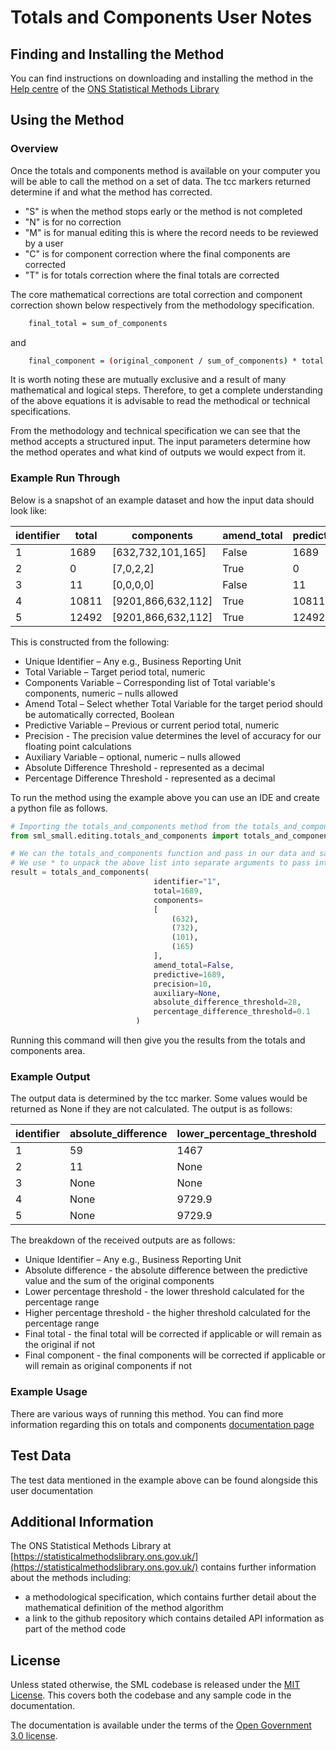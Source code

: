 # Totals and Components User Notes

## Finding and Installing the Method
You can find instructions on downloading and installing the method in the [Help centre](https://statisticalmethodslibrary.ons.gov.uk/help-centre/index) of the [ONS Statistical Methods Library](https://statisticalmethodslibrary.ons.gov.uk)

## Using the Method

### Overview
Once the totals and components method is available on your computer you will be
able to call the method on a set of data. The tcc markers returned determine
if and what the method has corrected.

* "S" is when the method stops early or the method is not completed
* "N" is for no correction
* "M" is for manual editing this is where the record needs to be reviewed by a user
* "C" is for component correction where the final components are corrected
* "T" is for totals correction where the final totals are corrected

The core mathematical corrections are total correction and component correction shown below respectively from the methodology specification.

```bash
    final_total = sum_of_components
```

and 

```bash
    final_component = (original_component / sum_of_components) * total
```

It is worth noting these are mutually exclusive and a result of many mathematical and logical steps. Therefore, to get a complete understanding of the above equations it is advisable to read the methodical or technical specifications.

From the methodology and technical specification we can see that the method accepts a structured input.
The input parameters determine how the method operates and what kind of outputs we would expect from it.

### Example Run Through

Below is a snapshot of an example dataset and how the input data should
look like:

| identifier | total | components | amend_total | predictive | precision | auxiliary | absolute_difference_threshold | percentage_difference_threshold
| --- | --- | --- | --- | --- | --- | --- | --- | --- |
| 1 | 1689 | [632,732,101,165] | False | 1689 | 10 | None | 28 | 0.1 |
| 2 | 0 | [7,0,2,2] | True | 0 | 28 | None | 11 | None |
| 3 | 11 | [0,0,0,0] | False | 11 | 28 | None | 11 | None |
| 4 | 10811 | [9201,866,632,112] | True | 10811 | 28 | None | None | 0.1 |
| 5 | 12492 | [9201,866,632,112] | True | 12492 | 28 | None | None | 0.1 |

This is constructed from the following:

* Unique Identifier – Any e.g., Business Reporting Unit
* Total Variable – Target period total, numeric
* Components Variable – Corresponding list of Total variable's components,
 numeric – nulls allowed
* Amend Total – Select whether Total Variable for the target period should be
 automatically corrected, Boolean
* Predictive Variable – Previous or current period total, numeric
* Precision - The precision value determines the level of accuracy for our floating point calculations
* Auxiliary Variable – optional, numeric – nulls allowed
* Absolute Difference Threshold - represented as a decimal
* Percentage Difference Threshold - represented as a decimal

To run the method using the example above you can use an IDE and create a python file as follows.

```python
# Importing the totals_and_components method from the totals_and_components.py file
from sml_small.editing.totals_and_components import totals_and_components

# We can the totals_and_components function and pass in our data and save the return outputted by the T&C method in the variable result
# We use * to unpack the above list into separate arguments to pass into the T&C method
result = totals_and_components(
                                identifier="1",
                                total=1689,
                                components=
                                [
                                    (632),
                                    (732),
                                    (101),
                                    (165)
                                ],
                                amend_total=False,
                                predictive=1689,
                                precision=10,
                                auxiliary=None,
                                absolute_difference_threshold=28,
                                percentage_difference_threshold=0.1
                            )
```

Running this command will then give you the results from the totals and components area.

### Example Output

The output data is determined by the tcc marker. Some values would be returned as None if they are not calculated.
The output is as follows:

| identifier | absolute_difference | lower_percentage_threshold | upper_percentage_threshold | final_total | final_components | tcc_marker |
| --- | --- | --- | --- | --- | --- | --- |
| 1 | 59 | 1467 | 1793 | 1689 | [654.8760735,758.4957055,104.6558282,170.9723927] | C | <!-- Components have been corrected  -->
| 2 | 11 | None | None | 11 | [7,0,2,2] | "T" | <!-- Total value has been corrected -->
| 3 | None | None | None | 11 | [0,0,0,0] | "S" |  <!-- Method has stopped and no outputs returned -->
| 4 | None | 9729.9 | 11892.1 | 10811 | [9201,866,632,112] | "N" | <!-- No correction has been applied -->
| 5 | None | 9729.9 | 11892.1 | 12492 | [9201,866,632,112] | "M" | <!-- Manual editing is required -->

The breakdown of the received outputs are as follows:

* Unique Identifier – Any e.g., Business Reporting Unit
* Absolute difference - the absolute difference between the predictive value and the sum of the original components
* Lower percentage threshold - the lower threshold calculated for the percentage range
* Higher percentage threshold - the higher threshold calculated for the percentage range
* Final total - the final total will be corrected if applicable or will remain as the original if not
* Final component - the final components will be corrected if applicable or will remain as original components if not

### Example Usage

There are various ways of running this method. You can find more information regarding this on totals and components [documentation page](https://github.com/ONSdigital/sml-python-small/blob/main/sml_small/editing/totals_and_components)

## Test Data
The test data mentioned in the example above can be found alongside this user documentation

## Additional Information
The ONS Statistical Methods Library at [https://statisticalmethodslibrary.ons.gov.uk/](https://statisticalmethodslibrary.ons.gov.uk/) contains further information about the methods including:
- a methodological specification, which contains further detail about the mathematical definition of the method algorithm
- a link to the github repository which contains detailed API information as part of the method code

## License
Unless stated otherwise, the SML codebase is released under the [MIT License](https://github.com/ONSdigital/sml-python-small/blob/main/LICENSE). This covers both the codebase and any sample code in the documentation.

The documentation is available under the terms of the [Open Government 3.0 license](https://github.com/ONSdigital/sml-supporting-info/blob/main/LICENSE).

